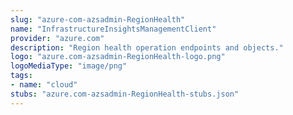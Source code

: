 ```yaml
---
slug: "azure-com-azsadmin-RegionHealth"
name: "InfrastructureInsightsManagementClient"
provider: "azure.com"
description: "Region health operation endpoints and objects."
logo: "azure.com-azsadmin-RegionHealth-logo.png"
logoMediaType: "image/png"
tags:
- name: "cloud"
stubs: "azure.com-azsadmin-RegionHealth-stubs.json"
---
```

